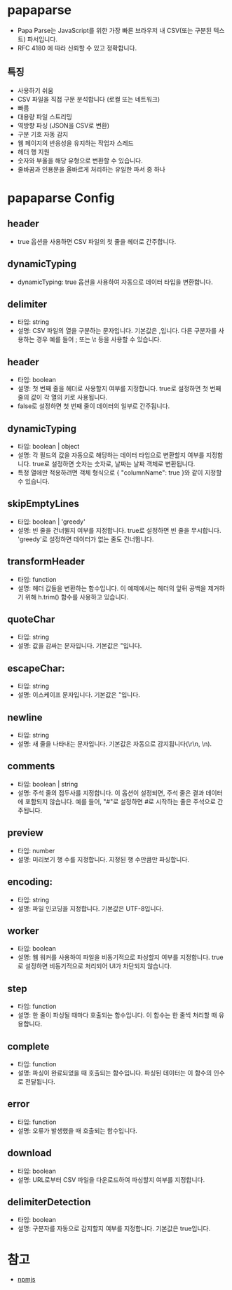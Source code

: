 # papaparse
* Papa Parse는 JavaScript를 위한 가장 빠른 브라우저 내 CSV(또는 구분된 텍스트) 파서입니다. 
* RFC 4180 에 따라 신뢰할 수 있고 정확합니다.

## 특징
* 사용하기 쉬움
* CSV 파일을 직접 구문 분석합니다 (로컬 또는 네트워크)
* 빠름
* 대용량 파일 스트리밍
* 역방향 파싱 (JSON을 CSV로 변환)
* 구분 기호 자동 감지
* 웹 페이지의 반응성을 유지하는 작업자 스레드
* 헤더 행 지원
* 숫자와 부울을 해당 유형으로 변환할 수 있습니다.
* 줄바꿈과 인용문을 올바르게 처리하는 유일한 파서 중 하나

# papaparse Config
## header
* true 옵션을 사용하면 CSV 파일의 첫 줄을 헤더로 간주합니다.

## dynamicTyping
* dynamicTyping: true 옵션을 사용하여 자동으로 데이터 타입을 변환합니다.

## delimiter
* 타입: string
* 설명: CSV 파일의 열을 구분하는 문자입니다. 기본값은 ,입니다. 다른 구분자를 사용하는 경우 예를 들어 ; 또는 \t 등을 사용할 수 있습니다.

## header
* 타입: boolean
* 설명: 첫 번째 줄을 헤더로 사용할지 여부를 지정합니다. true로 설정하면 첫 번째 줄의 값이 각 열의 키로 사용됩니다. 
* false로 설정하면 첫 번째 줄이 데이터의 일부로 간주됩니다.

## dynamicTyping
* 타입: boolean | object
* 설명: 각 필드의 값을 자동으로 해당하는 데이터 타입으로 변환할지 여부를 지정합니다. true로 설정하면 숫자는 숫자로, 날짜는 날짜 객체로 변환됩니다. 
* 특정 열에만 적용하려면 객체 형식으로 { "columnName": true }와 같이 지정할 수 있습니다.

## skipEmptyLines
* 타입: boolean | 'greedy'
* 설명: 빈 줄을 건너뛸지 여부를 지정합니다. true로 설정하면 빈 줄을 무시합니다. 'greedy'로 설정하면 데이터가 없는 줄도 건너뜁니다.

## transformHeader
* 타입: function
* 설명: 헤더 값들을 변환하는 함수입니다. 이 예제에서는 헤더의 앞뒤 공백을 제거하기 위해 h.trim() 함수를 사용하고 있습니다.

## quoteChar
* 타입: string
* 설명: 값을 감싸는 문자입니다. 기본값은 "입니다.

## escapeChar:
* 타입: string
* 설명: 이스케이프 문자입니다. 기본값은 "입니다.

## newline
* 타입: string
* 설명: 새 줄을 나타내는 문자입니다. 기본값은 자동으로 감지됩니다(\r\n, \n).

## comments
* 타입: boolean | string
* 설명: 주석 줄의 접두사를 지정합니다. 이 옵션이 설정되면, 주석 줄은 결과 데이터에 포함되지 않습니다. 예를 들어, "#"로 설정하면 #로 시작하는 줄은 주석으로 간주됩니다.

## preview
* 타입: number
* 설명: 미리보기 행 수를 지정합니다. 지정된 행 수만큼만 파싱합니다.

## encoding:
* 타입: string
* 설명: 파일 인코딩을 지정합니다. 기본값은 UTF-8입니다.

## worker
* 타입: boolean
* 설명: 웹 워커를 사용하여 파일을 비동기적으로 파싱할지 여부를 지정합니다. true로 설정하면 비동기적으로 처리되어 UI가 차단되지 않습니다.

## step
* 타입: function
* 설명: 한 줄이 파싱될 때마다 호출되는 함수입니다. 이 함수는 한 줄씩 처리할 때 유용합니다.

## complete
* 타입: function
* 설명: 파싱이 완료되었을 때 호출되는 함수입니다. 파싱된 데이터는 이 함수의 인수로 전달됩니다.

## error
* 타입: function
* 설명: 오류가 발생했을 때 호출되는 함수입니다.

## download
* 타입: boolean
* 설명: URL로부터 CSV 파일을 다운로드하여 파싱할지 여부를 지정합니다.

## delimiterDetection
* 타입: boolean
* 설명: 구분자를 자동으로 감지할지 여부를 지정합니다. 기본값은 true입니다.

# 참고
* [npmjs](https://www.npmjs.com/package/papaparse?activeTab=readme)
